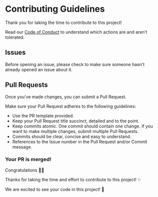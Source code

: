 # Contributing Guidelines

Thank you for taking the time to contribute to this project!

Read our [Code of Conduct](CODE_OF_CONDUCT.md) to understand which actions are and aren’t tolerated.

## Issues

Before opening an issue, please check to make sure someone hasn't already opened an issue about it.

## Pull Requests

Once you've made changes, you can submit a Pull Request.

Make sure your Pull Request adheres to the following guidelines:

- Use the PR template provided.
- Keep your Pull Request title succinct, detailed and to the point.
- Keep commits atomic. One commit should contain one change. If you want to make multiple changes, submit multiple Pull Requests.
- Commits should be clear, concise and easy to understand.
- References to the Issue number in the Pull Request and/or Commit message.

### Your PR is merged!

Congratulations :tada::tada:

Thanks for taking the time and effort to contribute to this project! :sparkles:

We are excited to see your code in this project! :star2:

